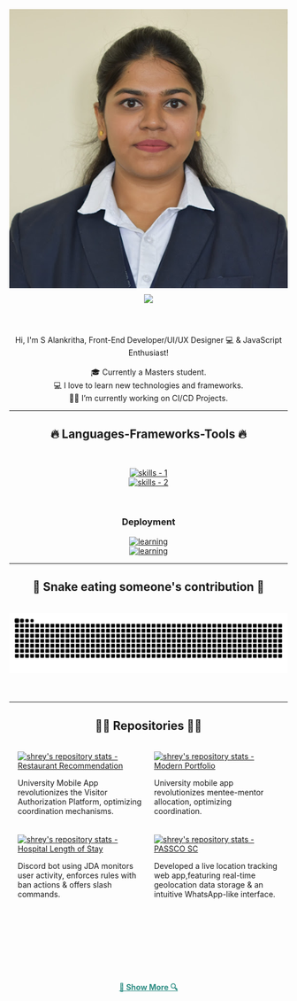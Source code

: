 <!-- profile view count -->
<img align="right" src="./myphoto.jpg">

<!-- introduction -->
<h1 align="center">
  <a href="https://git.io/typing-svg">
    <img src="https://readme-typing-svg.herokuapp.com/?lines=Wassup+Stalkers!+😎;+Myself+S Alankrita!;&center=true&size=30&color=2C8C84">
</a>

</h1>

<br />
<!-- about me -->
<p align="center">
  Hi, I'm S Alankritha, Front-End Developer/UI/UX Designer 💻 & JavaScript Enthusiast!
  <br />
  <br />
  🎓 Currently a Masters student.
  <br />
  💻 I love to learn new technologies and frameworks.
  <br />
  🧑‍💼 I’m currently working on CI/CD Projects.
  <br />
</p>


<hr />
<!-- skills -->
<h2 align="center">🔥 Languages-Frameworks-Tools 🔥</h2>
<br />
<p align="center">
  <a href="https://skillicons.dev">
      <!-- first row -->
      <picture>
          <source media="(prefers-color-scheme: dark)" srcset="https://skillicons.dev/icons?i=nextjs%2Creact%2Cgit%2Chtml%2Ccss%2Cjavascript%2Cts%2Ctailwind%2Cfigma%2Cthreejs&theme=dark" />
<source media="(prefers-color-scheme: light), (prefers-color-scheme: no-preference)" srcset="https://skillicons.dev/icons?i=nextjs%2Creact%2Cgit%2Chtml%2Ccss%2Cjavascript%2Cts%2Ctailwind%2Cfigma%2Cthreejs&theme=light" />
          <img src="https://skillicons.dev/icons?i=nextjs%2Creact%2Cgit%2Chtml%2Ccss%2Cjavascript%2Cts%2Ctailwind%2Cfigma%2Cthreejs&theme=light" alt="skills - 1" />
        </picture>
          <br />
          <!-- second row -->
          <picture>
            <source media="(prefers-color-scheme: dark)" srcset="https://skillicons.dev/icons?i=nodejs%2Cexpress%2Cmongodb%2Cmysql%2Cpostgres%2Credux%2Cprisma%2Cfirebase%2Csupabase&theme=dark" />
            <source media="(prefers-color-scheme: light), (prefers-color-scheme: no-preference)" srcset="https://skillicons.dev/icons?i=nodejs%2Cexpress%2Cmongodb%2Cmysql%2Cpostgres%2Credux%2Cprisma%2Cfirebase%2Csupabase&theme=light" />
            <img src="https://skillicons.dev/icons?i=nodejs%2Cexpress%2Cmongodb%2Cmysql%2Cpostgres%2Credux%2Cprisma%2Cfirebase%2Csupabase&theme=light" alt="skills - 2" />
        </picture>

  </a>
</p>
<br />

<!-- deployment -->
<h3 align="center">Deployment</h3>
<p align="center">
  <a href="https://skillicons.dev">
      <picture>
          <source media="(prefers-color-scheme: dark)" srcset='https://skillicons.dev/icons?i=planetscale%2Cvercel%2Cnetlify&theme=dark' />
          <source media="(prefers-color-scheme: light), (prefers-color-scheme: no-preference)" srcset='https://skillicons.dev/icons?i=planetscale%2Cvercel%2Cnetlify&theme=light' />
          <img src='https://skillicons.dev/icons?i=planetscale%2Cvercel%2Cnetlify' alt="learning" />
        </picture>
  </a>
<br />
<a href="https://www.logalert.app">
  <img src='https://img.shields.io/badge/Log-Alert-ca3e54?labelColor=5512ca&style=for-the-badge' alt="learning" />
</a>
</p>
<hr />

<!-- snake graph -->
<div align="center">
  <h2>🐍 Snake eating someone's contribution 🐍</h2>
  <br />
  <picture>
    <source media="(prefers-color-scheme: dark)" srcset="github-contribution-grid-snake-dark.svg" />
    <source media="(prefers-color-scheme: light), (prefers-color-scheme: no-preference)" srcset="github-contribution-grid-snake.svg" />
    <img src="github-contribution-grid-snake.svg" alt="github-snake" />
  </picture>
  <br />
  <br />
  <br />
</div>

<hr />

<!-- repositories -->
<h2 align="center">👨‍💻 Repositories 👨‍💻</h2>
<br />
<!-- first row -->
<div style="display: flex; flex-wrap: wrap; justify-content: center; gap: 20px;">

  <!-- repo 1 -->
  <div style="width: 45%; display: flex; flex-direction: column; align-items: center;">
    <a href="https://github.com/AlankrithaS/CU-MyGate" title="CU MyGate">
      <picture>
        <source media="(prefers-color-scheme: dark)" srcset="https://github.com/AlankrithaS/CU-MyGate&theme=react&border_color=2C8C83&border_radius=10" />
        <source media="(prefers-color-scheme: light), (prefers-color-scheme: no-preference)" srcset="https://github.com/AlankrithaS/CU-MyGate&theme=graywhite&border_color=2C8C83&border_radius=10" />
        <img height="115" src="https://github.com/AlankrithaS/CU-MyGate&theme=graywhite&border_color=2C8C83&border_radius=10" alt="shrey's repository stats - Restaurant Recommendation" />
      </picture>
    </a>
    <p>University Mobile App revolutionizes the Visitor Authorization Platform, optimizing coordination mechanisms.</p>
  </div>

  <!-- repo 2 -->
  <div style="width: 45%; display: flex; flex-direction: column; align-items: center;">
    <a href="https://github.com/AlankrithaS/mentoring-app-expo" title="Connect Mentee">
      <picture>
        <source media="(prefers-color-scheme: dark)" srcset="https://github.com/AlankrithaS/mentoring-app-expo&repo=portfolio-using-nextjs-mern&theme=react&border_color=2C8C83&border_radius=10" />
        <source media="(prefers-color-scheme: light), (prefers-color-scheme: no-preference)" srcset="https://github.com/AlankrithaS/mentoring-app-expo&repo=portfolio-using-nextjs-mern&theme=graywhite&border_color=2C8C83&border_radius=10" />
        <img height="115" src="https://github.com/AlankrithaS/mentoring-app-expo&repo=portfolio-using-nextjs-mern&theme=graywhite&border_color=2C8C83&border_radius=10" alt="shrey's repository stats - Modern Portfolio" />
      </picture>
    </a>
    <p>University mobile app revolutionizes mentee-mentor allocation, optimizing coordination.</p>
  </div>

  <!-- repo 3 -->
  <div style="width: 45%; display: flex; flex-direction: column; align-items: center;">
    <a href="https://github.com/AlankrithaS/discord-bot-jda" title="Capture the Flag">
      <picture>
        <source media="(prefers-color-scheme: dark)" srcset="https://github.com/AlankrithaS/discord-bot-jda&theme=react&border_color=2C8C83&border_radius=10" />
        <source media="(prefers-color-scheme: light), (prefers-color-scheme: no-preference)" srcset="https://github.com/AlankrithaS/discord-bot-jda&theme=graywhite&border_color=2C8C83&border_radius=10" />
        <img height="115" src="https://github.com/AlankrithaS/discord-bot-jda&theme=graywhite&border_color=2C8C83&border_radius=10" alt="shrey's repository stats - Hospital Length of Stay" />
      </picture>
    </a>
    <p>Discord bot using JDA monitors user activity, enforces rules with ban actions & offers slash commands.</p>
  </div>

  <!-- repo 4 -->
  <div style="width: 45%; display: flex; flex-direction: column; align-items: center;">
    <a href="https://github.com/AlankrithaS/live_location_tracker" title="Geo Master">
      <picture>
        <source media="(prefers-color-scheme: dark)" srcset="https://github.com/AlankrithaS/live_location_tracker&repo=passco-sc&theme=react&border_color=2C8C83&border_radius=10" />
        <source media="(prefers-color-scheme: light), (prefers-color-scheme: no-preference)" srcset="https://github.com/AlankrithaS/live_location_tracker&repo=passco-sc&theme=graywhite&border_color=2C8C83&border_radius=10" />
        <img height="115" src="https://github.com/AlankrithaS/live_location_tracker&repo=passco-sc&theme=graywhite&border_color=2C8C83&border_radius=10" alt="shrey's repository stats - PASSCO SC" />
      </picture>
    </a>
    <p>Developed a live location tracking web app,featuring real-time geolocation data storage & an intuitive WhatsApp-like interface.</p>
  </div>

</div>

<!-- spaces -->

<br /><br /><br /><br /><br /><br />

<!-- show more repos -->
<h4 align="center">
  <a href="https://github.com/AlankrithaS" title="Show Repositories" style="color:#2C8C83; font-weight:bold; transition: all 0.3s ease;" onmouseover="this.style.transform='scale(1.05)';" onmouseout="this.style.transform='scale(1)'">🔎 Show More 🔍</a>
</h4>
